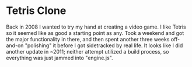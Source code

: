 # Tetris Clone
Back in 2008 I wanted to try my hand at creating a video game. I like Tetris so it seemed like as good a starting point as any.
Took a weekend and got the major functionality in there, and then spent another three weeks off-and-on "polishing" it before 
I got sidetracked by real life. It looks like I did another update in ~2011; neither attempt utilized a build process, so
everything was just jammed into "engine.js".
